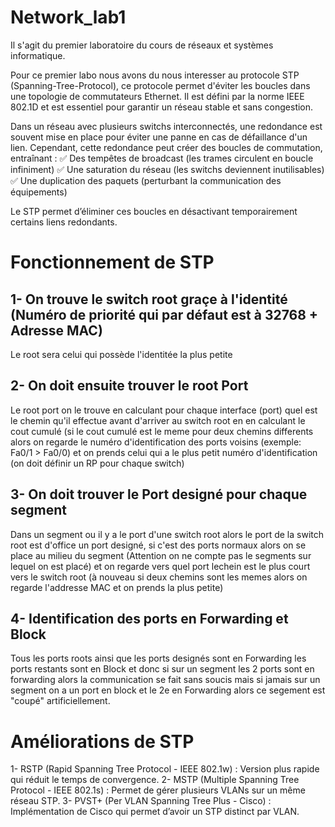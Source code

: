 # Network_lab1
Il s'agit du premier laboratoire du cours de réseaux et systèmes informatique.

Pour ce premier labo nous avons du nous interesser au protocole STP (Spanning-Tree-Protocol), ce protocole permet d'éviter les boucles dans une topologie de commutateurs Ethernet. Il est défini par la norme IEEE 802.1D et est essentiel pour garantir un réseau stable et sans congestion.


Dans un réseau avec plusieurs switchs interconnectés, une redondance est souvent mise en place pour éviter une panne en cas de défaillance d'un lien. Cependant, cette redondance peut créer des boucles de commutation, entraînant : ✅ Des tempêtes de broadcast (les trames circulent en boucle infiniment)
✅ Une saturation du réseau (les switchs deviennent inutilisables)
✅ Une duplication des paquets (perturbant la communication des équipements)

Le STP permet d’éliminer ces boucles en désactivant temporairement certains liens redondants.

# Fonctionnement de STP

## 1- On trouve le switch root graçe à l'identité (Numéro de priorité qui par défaut est à 32768 + Adresse MAC)
Le root sera celui qui possède l'identitée la plus petite

## 2- On doit ensuite trouver le root Port
Le root port on le trouve en calculant pour chaque interface (port) quel est le chemin qu'il effectue avant d'arriver au switch root en en calculant le cout cumulé (si le cout cumulé est le meme pour deux chemins differents alors on regarde le numéro d'identification des ports voisins (exemple: Fa0/1 > Fa0/0) et on prends celui qui a le plus petit numéro d'identification (on doit définir un RP pour chaque switch)

## 3- On doit trouver le Port designé pour chaque segment
Dans un segment ou il y a le port d'une switch root alors le port de la switch root est d'office un port designé, si c'est des ports normaux alors on se place au milieu du segment (Attention on ne compte pas le segments sur lequel on est placé) et on regarde vers quel port lechein est le plus court vers le switch root (à nouveau si deux chemins sont les memes alors on regarde l'addresse MAC et on prends la plus petite)

## 4- Identification des ports en Forwarding et Block

Tous les ports roots ainsi que les ports designés sont en Forwarding les ports restants sont en Block et donc si sur un segment les 2 ports sont en forwarding alors la communication se fait sans soucis mais si jamais sur un segment on a un port en block et le 2e en Forwarding alors ce segement est "coupé" artificiellement.


# Améliorations de STP

1- RSTP (Rapid Spanning Tree Protocol - IEEE 802.1w) : Version plus rapide qui réduit le temps de convergence.
2- MSTP (Multiple Spanning Tree Protocol - IEEE 802.1s) : Permet de gérer plusieurs VLANs sur un même réseau STP.
3- PVST+ (Per VLAN Spanning Tree Plus - Cisco) : Implémentation de Cisco qui permet d’avoir un STP distinct par VLAN.
